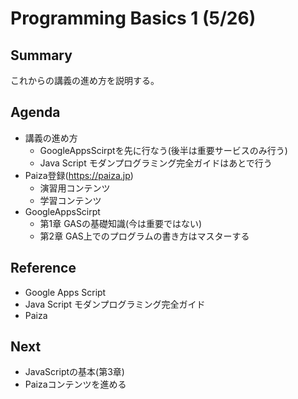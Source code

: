 # Programming Basics 1 (5/26)

## Summary

これからの講義の進め方を説明する。

## Agenda

- 講義の進め方
  - GoogleAppsScirptを先に行なう(後半は重要サービスのみ行う)
  - Java Script モダンプログラミング完全ガイドはあとで行う
- Paiza登録(https://paiza.jp)
  - 演習用コンテンツ
  - 学習コンテンツ
- GoogleAppsScirpt
  - 第1章 GASの基礎知識(今は重要ではない)
  - 第2章 GAS上でのプログラムの書き方はマスターする

## Reference

- Google Apps Script
- Java Script モダンプログラミング完全ガイド
- Paiza

## Next

- JavaScriptの基本(第3章)
- Paizaコンテンツを進める